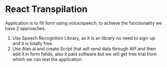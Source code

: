 # React Transpilation

Application is to fill form using voice/speech, to achieve the functionality we have 2 approaches.

1. Use Speech Recognition Library, as it is an library no need to sign-up and it is totally free.
2. Use Alan.ai and create Script that will send data through API and then add it in form fields, also it paid software but we will get free trial from which we can test the application.
